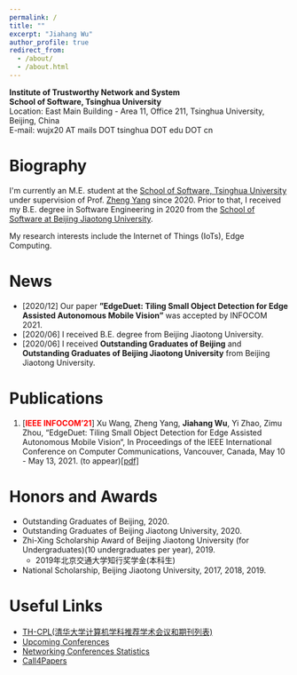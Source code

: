 ```yaml
---
permalink: /
title: ""
excerpt: "Jiahang Wu"
author_profile: true
redirect_from: 
  - /about/
  - /about.html
---
```


**Institute of Trustworthy Network and System**   
**School of Software, Tsinghua University**  
Location: East Main Building - Area 11, Office 211, Tsinghua University, Beijing, China  
E-mail:  wujx20 AT mails DOT tsinghua DOT edu DOT cn

Biography
======
I'm currently an M.E. student at the [School of Software, Tsinghua University](http://www.thss.tsinghua.edu.cn/) under supervision of Prof. [Zheng Yang](http://tns.thss.tsinghua.edu.cn/~yangzheng/) since 2020. Prior to that, I received my B.E. degree in Software Engineering in 2020 from the [School of Software at Beijing Jiaotong University](http://sse.bjtu.edu.cn/cms/).  
  
My research interests include the Internet of Things (IoTs), Edge Computing.

News
======
- [2020/12] Our paper **”EdgeDuet: Tiling Small Object Detection for Edge Assisted Autonomous Mobile Vision”** was accepted by INFOCOM 2021.
- [2020/06] I received B.E. degree from Beijing Jiaotong University.
- [2020/06] I received **Outstanding Graduates of Beijing** and **Outstanding Graduates of  Beijing Jiaotong University** from Beijing Jiaotong University.

Publications
======
1. [<span style="color: red;font-weight: bold;">IEEE INFOCOM’21</span>] Xu Wang, Zheng Yang, **Jiahang Wu**, Yi Zhao, Zimu Zhou, “EdgeDuet: Tiling Small Object Detection for Edge Assisted Autonomous Mobile Vision“, In Proceedings of the IEEE International Conference on Computer Communications, Vancouver, Canada, May 10 - May 13, 2021. (to appear)[\[pdf\]]()

Honors and Awards
======
- Outstanding Graduates of Beijing, 2020.
- Outstanding Graduates of  Beijing Jiaotong University, 2020.
- Zhi-Xing Scholarship Award of Beijing Jiaotong University (for Undergraduates)(10 undergraduates per year), 2019.
  -  2019年北京交通大学知行奖学金(本科生)
- National Scholarship, Beijing Jiaotong University, 2017, 2018, 2019.

Useful Links
======
- [TH-CPL(清华大学计算机学科推荐学术会议和期刊列表)](https://github.com/bugaosuni59/TH-CPL)
- [Upcoming Conferences](http://ct.cswu.me/)
- [Networking Conferences Statistics](https://sites.cs.ucsb.edu/~almeroth/conf/stats/)
- [Call4Papers](http://www.call4papers.cn:8080/index.html)



<script type='text/javascript' id='clustrmaps' src='//cdn.clustrmaps.com/map_v2.js?cl=080808&w=371&t=tt&d=okppUMA7AVqzrsahhFa_0onwFr5jB-AB3jj1lgRdbp8&co=ffffff&cmo=3acc3a&cmn=ff5353&ct=808080'></script>
